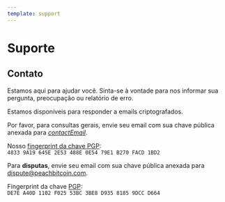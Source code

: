 ```yaml
---
template: support
---
```


<!--[intro]-->

# Suporte

<!--[contact]-->

## Contato

Estamos aqui para ajudar você. Sinta-se à vontade para nos informar sua pergunta, preocupação ou relatório de erro.

Estamos disponíveis para responder a emails criptografados.

Por favor, para consultas gerais, envie seu email com sua chave pública anexada para [$contactEmail$](mailto:$contactEmail$).

Nosso [fingerprint da chave PGP](https://keys.openpgp.org/vks/v1/by-fingerprint/48339A19645E2E53488E0E5479E1B270FACD1BD2):<br>
`4833 9A19 645E 2E53 488E 0E54 79E1 B270 FACD 1BD2`

Para **disputas**, envie seu email com sua chave pública anexada para [dispute@peachbitcoin.com](mailto:dispute@peachbitcoin.com).

Fingerprint da chave [PGP](https://keys.openpgp.org/search?q=DE7EA40D1102F02553BC3BE8D93581859DCCD664):<br>
`DE7E A40D 1102 F025 53BC 3BE8 D935 8185 9DCC D664`
